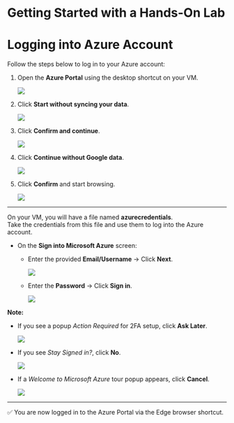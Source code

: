 # Getting Started with a Hands-On Lab

# Logging into Azure Account

Follow the steps below to log in to your Azure account:

1. Open the **Azure Portal** using the desktop shortcut on your VM.
   
   ![](./azurelab/s.5.png)

3. Click **Start without syncing your data**.
     
   ![](./azurelab/gs2.png)

5. Click **Confirm and continue**.
    
   ![](./azurelab/gs3.png)

7. Click **Continue without Google data**.
   
   ![](./azurelab/gs4.png)

9. Click **Confirm** and start browsing.
    
   ![](./azurelab/gs5.png)

---

On your VM, you will have a file named **azurecredentials**.  
Take the credentials from this file and use them to log into the Azure account.

- On the **Sign into Microsoft Azure** screen:  
  - Enter the provided **Email/Username** → Click **Next**.
     
    ![](./azurelab/gs6.png)
    
  - Enter the **Password** → Click **Sign in**.
      
    ![](./azurelab/gs7.png)

**Note:**  

- If you see a popup *Action Required* for 2FA setup, click **Ask Later**.
   
  ![](./azurelab/asklater1.png)

- If you see *Stay Signed in?*, click **No**.
  
  ![](./azurelab/stay.png)

- If a *Welcome to Microsoft Azure* tour popup appears, click **Cancel**.
  
  ![](./azurelab/azurewelcome.png)

---

✅ You are now logged in to the Azure Portal via the Edge browser shortcut.
